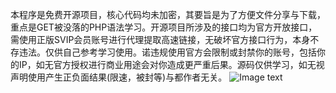 本程序是免费开源项目，核心代码均未加密，其要旨是为了方便文件分享与下载，重点是GET被没落的PHP语法学习。开源项目所涉及的接口均为官方开放接口，需使用正版SVIP会员账号进行代理提取高速链接，无破坏官方接口行为，本身不存违法。仅供自己参考学习使用。诺违规使用官方会限制或封禁你的账号，包括你的IP，如无官方授权进行商业用途会对你造成更严重后果。源码仅供学习，如无视声明使用产生正负面结果(限速，被封等)与都作者无关。
![Image text]([https://raw.github.com/yourName/repositpry/master/yourprojectName/img-folder/test.jpg](https://github.com/codehub666/94list/blob/main/assets/images/1.png?raw=true)https://github.com/codehub666/94list/blob/main/assets/images/1.png?raw=true)
